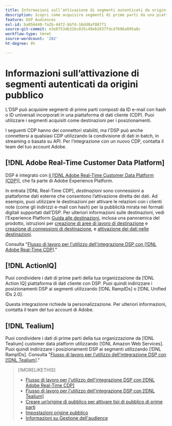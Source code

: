 ```yaml
---
title: Informazioni sull’attivazione di segmenti autenticati da origini pubblico
description: Scopri come acquisire segmenti di prime parti da una piattaforma di dati cliente.
feature: DSP Audiences
exl-id: ba056440-fa2b-4472-bbfd-16dd0af887f1
source-git-commit: e3e8753db31bc835c49eb2037fdcd7696a895a8c
workflow-type: tm+mt
source-wordcount: '282'
ht-degree: 0%

---
```


# Informazioni sull’attivazione di segmenti autenticati da origini pubblico

L’DSP può acquisire segmenti di prime parti composti da ID e-mail con hash o ID universali incorporati in una piattaforma di dati cliente (CDP). Puoi utilizzare i segmenti acquisiti come destinazioni per i posizionamenti.

I seguenti CDP hanno dei connettori stabiliti, ma l&#39;DSP può anche connettersi a qualsiasi CDP utilizzando la condivisione di dati in batch, in streaming o basata su API. Per l’integrazione con un nuovo CDP, contatta il team del tuo account Adobe.

## [!DNL Adobe Real-Time Customer Data Platform]

DSP è integrato con [il [!DNL Adobe Real-Time Customer Data Platform (CDP)]](https://experienceleague.adobe.com/docs/experience-platform/rtcdp/overview.html?lang=it), che fa parte di Adobe Experience Platform.

In entrata [!DNL Real-Time CDP], *destinazioni* sono connessioni a piattaforme dati esterne che consentono l’attivazione diretta dei dati. Ad esempio, puoi utilizzare le destinazioni per attivare le relazioni con i clienti note (come gli indirizzi e-mail con hash) per la pubblicità mirata nei formati digitali supportati dall’DSP. Per ulteriori informazioni sulle destinazioni, vedi l’Experience Platform [Guida alle destinazioni](https://experienceleague.adobe.com/docs/experience-platform/destinations/home.html), inclusa una panoramica del prodotto, istruzioni per [creazione di aree di lavoro di destinazione](https://experienceleague.adobe.com/docs/experience-platform/destinations/ui/destinations-workspace.html) e [creazione di connessioni di destinazione](https://experienceleague.adobe.com/docs/experience-platform/destinations/ui/connect-destination.html), e [attivazione dei dati nelle destinazioni](https://experienceleague.adobe.com/docs/experience-platform/destinations/ui/activate/activate-segment-streaming-destinations.html).

Consulta &quot;[Flusso di lavoro per l&#39;utilizzo dell&#39;integrazione DSP con [!DNL Adobe Real-Time CDP]](/help/dsp/audiences/sources/source-adobe-rtcdp.md).&quot;

## [!DNL ActionIQ]

Puoi condividere i dati di prime parti della tua organizzazione da [!DNL Action IQ] piattaforma di dati cliente con DSP. Puoi quindi indirizzare i posizionamenti DSP ai segmenti utilizzando [!DNL RampIDs] o [!DNL Unified IDs 2.0].

Questa integrazione richiede la personalizzazione. Per ulteriori informazioni, contatta il team del tuo account di Adobe.

## [!DNL Tealium]

Puoi condividere i dati di prime parti della tua organizzazione da [!DNL Tealium] customer data platform utilizzando [!DNL Amazon Web Services]. Puoi quindi indirizzare i posizionamenti DSP ai segmenti utilizzando [!DNL RampIDs]. Consulta &quot;[Flusso di lavoro per l&#39;utilizzo dell&#39;integrazione DSP con [!DNL Tealium]](/help/dsp/audiences/sources/source-tealium.md).&quot;

>[!MORELIKETHIS]
>
>* [Flusso di lavoro per l&#39;utilizzo dell&#39;integrazione DSP con [!DNL Adobe Real-Time CDP]](/help/dsp/audiences/sources/source-adobe-rtcdp.md)
>* [Flusso di lavoro per l&#39;utilizzo dell&#39;integrazione DSP con [!DNL Tealium]](/help/dsp/audiences/sources/source-tealium.md)
>* [Creare un’origine di pubblico per attivare tipi di pubblico di prime parti](source-create.md)
>* [Impostazioni origine pubblico](source-settings.md)
>* [Informazioni su Gestione dell&#39;audience](/help/dsp/audiences/audience-about.md)

<!--
>* [Workflow for Using the DSP Integration with [!DNL ActionIQ]](/help/dsp/audiences/sources/source-actioniq.md)
-->
